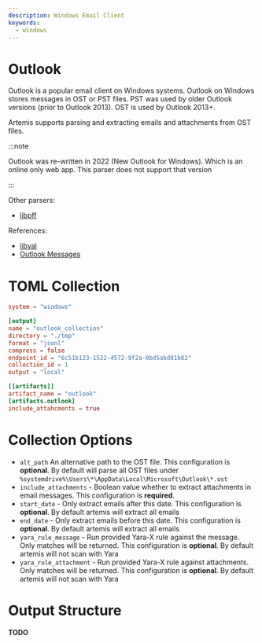 ```yaml
---
description: Windows Email Client
keywords:
  - windows
---
```


# Outlook

Outlook is a popular email client on Windows systems. Outlook on Windows stores
messages in OST or PST files. PST was used by older Outlook versions (prior to
Outlook 2013). OST is used by Outlook 2013+.

Artemis supports parsing and extracting emails and attachments from OST files.

:::note

Outlook was re-written in 2022 (New Outlook for Windows). Which is an online
only web app. This parser does not support that version

:::

Other parsers:

- [libpff](https://github.com/libyal/libpff)

References:

- [libyal](https://github.com/libyal/libpff/blob/main/documentation/Personal%20Folder%20File%20(PFF)%20format.asciidoc)
- [Outlook Messages](https://www.forensafe.com/blogs/outlook.html)

# TOML Collection

```toml
system = "windows"

[output]
name = "outlook_collection"
directory = "./tmp"
format = "jsonl"
compress = false
endpoint_id = "6c51b123-1522-4572-9f2a-0bd5abd81b82"
collection_id = 1
output = "local"

[[artifacts]]
artifact_name = "outlook"
[artifacts.outlook]
include_attahcments = true
```

# Collection Options

- `alt_path` An alternative path to the OST file. This configuration is
  **optional**. By default will parse all OST files under
  `%systemdrive%\Users\*\AppData\Local\Microsoft\Outlook\*.ost`
- `include_attachments` - Boolean value whether to extract attachments in email
  messages. This configuration is **required**.
- `start_date` - Only extract emails after this date. This configuration is
  **optional**. By default artemis will extract all emails
- `end_date` - Only extract emails before this date. This configuration is
  **optional**. By default artemis will extract all emails
- `yara_rule_message` - Run provided Yara-X rule against the message. Only
  matches will be returned. This configuration is **optional**. By default
  artemis will not scan with Yara
- `yara_rule_attachment` - Run provided Yara-X rule against attachments. Only
  matches will be returned. This configuration is **optional**. By default
  artemis will not scan with Yara

# Output Structure

**TODO**
